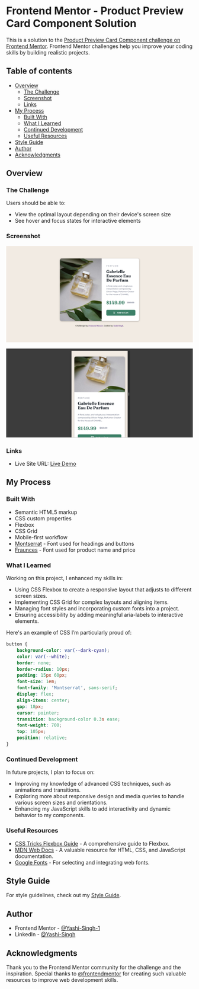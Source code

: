 # Frontend Mentor - Product Preview Card Component Solution

This is a solution to the [Product Preview Card Component challenge on Frontend Mentor](https://www.frontendmentor.io/challenges/product-preview-card-component-GO7UmttRfa). Frontend Mentor challenges help you improve your coding skills by building realistic projects.

## Table of contents

- [Overview](#overview)
  - [The Challenge](#the-challenge)
  - [Screenshot](#screenshot)
  - [Links](#links)
- [My Process](#my-process)
  - [Built With](#built-with)
  - [What I Learned](#what-i-learned)
  - [Continued Development](#continued-development)
  - [Useful Resources](#useful-resources)
- [Style Guide](#style-guide)
- [Author](#author)
- [Acknowledgments](#acknowledgments)

## Overview

### The Challenge

Users should be able to:

- View the optimal layout depending on their device's screen size
- See hover and focus states for interactive elements

### Screenshot

![Product Preview Card Component Desktop Preview](images/Desktop-Preview.png)

![Product Preview Card Component Mobile Preview](images/Mobile-Preview.png)

### Links

- Live Site URL: [Live Demo](https://product-preview-card-compnent.netlify.app/)

## My Process

### Built With

- Semantic HTML5 markup
- CSS custom properties
- Flexbox
- CSS Grid
- Mobile-first workflow
- [Montserrat](https://fonts.google.com/specimen/Montserrat) - Font used for headings and buttons
- [Fraunces](https://fonts.google.com/specimen/Fraunces) - Font used for product name and price

### What I Learned

Working on this project, I enhanced my skills in:

- Using CSS Flexbox to create a responsive layout that adjusts to different screen sizes.
- Implementing CSS Grid for complex layouts and aligning items.
- Managing font styles and incorporating custom fonts into a project.
- Ensuring accessibility by adding meaningful aria-labels to interactive elements.

Here's an example of CSS I’m particularly proud of:

```css
button {
    background-color: var(--dark-cyan);
    color: var(--white);
    border: none;
    border-radius: 10px;
    padding: 15px 60px;
    font-size: 1em;
    font-family: 'Montserrat', sans-serif;
    display: flex;
    align-items: center;
    gap: 18px;
    cursor: pointer;
    transition: background-color 0.3s ease;
    font-weight: 700;
    top: 105px;
    position: relative;
}
```

### Continued Development

In future projects, I plan to focus on:

- Improving my knowledge of advanced CSS techniques, such as animations and transitions.
- Exploring more about responsive design and media queries to handle various screen sizes and orientations.
- Enhancing my JavaScript skills to add interactivity and dynamic behavior to my components.

### Useful Resources

- [CSS Tricks Flexbox Guide](https://css-tricks.com/snippets/css/a-guide-to-flexbox/) - A comprehensive guide to Flexbox.
- [MDN Web Docs](https://developer.mozilla.org/en-US/) - A valuable resource for HTML, CSS, and JavaScript documentation.
- [Google Fonts](https://fonts.google.com/) - For selecting and integrating web fonts.

## Style Guide

For style guidelines, check out my [Style Guide](Style-Guide.md).

## Author

- Frontend Mentor - [@Yashi-Singh-1](https://www.frontendmentor.io/profile/Yashi-Singh-1)
- LinkedIn - [@Yashi-Singh](www.linkedin.com/in/yashi-singh-b4143a246)

## Acknowledgments

Thank you to the Frontend Mentor community for the challenge and the inspiration. Special thanks to [@frontendmentor](https://www.frontendmentor.io/) for creating such valuable resources to improve web development skills.
